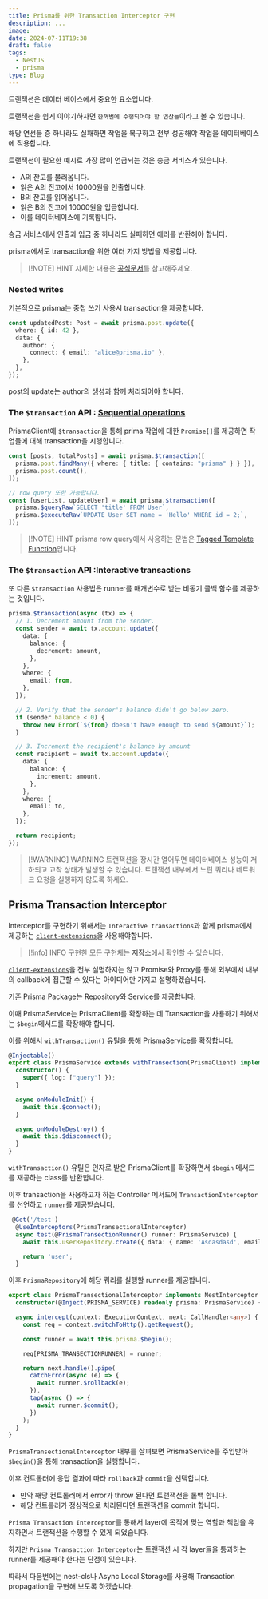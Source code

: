 ```yaml
---
title: Prisma를 위한 Transaction Interceptor 구현
description: ...
image:
date: 2024-07-11T19:38
draft: false
tags:
  - NestJS
  - prisma
type: Blog
---
```


트랜잭션은 데이터 베이스에서 중요한 요소입니다.

트랜잭션을 쉽게 이야기하자면 `한꺼번에 수행되어야 할 연산들`이라고 볼 수 있습니다.

해당 연선들 중 하나라도 실패하면 작업을 복구하고 전부 성공해야 작업을 데이터베이스에 적용합니다.

트랜잭션이 필요한 예시로 가장 많이 언급되는 것은 송금 서비스가 있습니다.

- A의 잔고를 불러옵니다.
- 읽은 A의 잔고에서 10000원을 인출합니다.
- B의 잔고를 읽어옵니다.
- 읽은 B의 잔고에 10000원을 입금합니다.
- 이를 데이터베이스에 기록합니다.

송금 서비스에서 인출과 입금 중 하나라도 실패하면 에러를 반환해야 합니다.

prisma에서도 transaction을 위한 여러 가지 방법을 제공합니다.

> [!NOTE] HINT
> 자세한 내용은 [공식문서](https://www.prisma.io/docs/orm/prisma-client/queries/transactions)를 참고해주세요.

### Nested writes

기본적으로 prisma는 중첩 쓰기 사용시 transaction을 제공합니다.

```ts
const updatedPost: Post = await prisma.post.update({
  where: { id: 42 },
  data: {
    author: {
      connect: { email: "alice@prisma.io" },
    },
  },
});
```

post의 update는 author의 생성과 함께 처리되어야 합니다.

### The `$transaction` API : [Sequential operations](https://www.prisma.io/docs/orm/prisma-client/queries/transactions#sequential-prisma-client-operations)

PrismaClient에 `$transaction`을 통해 prima 작업에 대한 `Promise[]`를 제공하면 작업들에 대해 transaction을 시행합니다.

```ts
const [posts, totalPosts] = await prisma.$transaction([
  prisma.post.findMany({ where: { title: { contains: "prisma" } } }),
  prisma.post.count(),
]);

// row query 또한 가능합니다.
const [userList, updateUser] = await prisma.$transaction([
  prisma.$queryRaw`SELECT 'title' FROM User`,
  prisma.$executeRaw`UPDATE User SET name = 'Hello' WHERE id = 2;`,
]);
```

> [!NOTE] HINT
> prisma row query에서 사용하는 문법은 [Tagged Template Function](https://blog.ateals.me/posts/docs/jsts/Tagged%20Template%20Literal)입니다.

### The `$transaction` API :Interactive transactions

또 다른 `$transaction` 사용법은 runner를 매개변수로 받는 비동기 콜백 함수를 제공하는 것입니다.

```ts
prisma.$transaction(async (tx) => {
  // 1. Decrement amount from the sender.
  const sender = await tx.account.update({
    data: {
      balance: {
        decrement: amount,
      },
    },
    where: {
      email: from,
    },
  });

  // 2. Verify that the sender's balance didn't go below zero.
  if (sender.balance < 0) {
    throw new Error(`${from} doesn't have enough to send ${amount}`);
  }

  // 3. Increment the recipient's balance by amount
  const recipient = await tx.account.update({
    data: {
      balance: {
        increment: amount,
      },
    },
    where: {
      email: to,
    },
  });

  return recipient;
});
```

> [!WARNING] WARNING
> 트랜잭션을 장시간 열어두면 데이터베이스 성능이 저하되고 교착 상태가 발생할 수 있습니다. 트랜잭션 내부에서 느린 쿼리나 네트워크 요청을 실행하지 않도록 하세요.

## Prisma Transaction Interceptor

Interceptor를 구현하기 위해서는 `Interactive transactions`과 함께 prisma에서 제공하는 [`client-extensions`](https://github.com/prisma/prisma-client-extensions/tree/main/callback-free-itx)을 사용해야합니다.

> [!info] INFO
> 구현한 모든 구현체는 [저장소](https://github.com/ATeals/nest-monorepo/tree/main/libs/prisma)에서 확인할 수 있습니다.

[`client-extensions`](https://github.com/prisma/prisma-client-extensions/tree/main/callback-free-itx)을 전부 설명하지는 않고 Promise와 Proxy를 통해 외부에서 내부의 callback에 접근할 수 있다는 아이디어만 가지고 설명하겠습니다.

기존 Prisma Package는 Repository와 Service를 제공합니다.

이때 PrismaService는 PrismaClient를 확장하는 데 Transaction을 사용하기 위해서는 `$begin`메서드를 확장해야 합니다.

이를 위해서 `withTransaction()` 유틸을 통해 PrismaService를 확장합니다.

```ts
@Injectable()
export class PrismaService extends withTransection(PrismaClient) implements OnModuleInit, OnModuleDestroy {
  constructor() {
    super({ log: ["query"] });
  }

  async onModuleInit() {
    await this.$connect();
  }

  async onModuleDestroy() {
    await this.$disconnect();
  }
}
```

`withTransaction()` 유틸은 인자로 받은 PrismaClient를 확장하면서 `$begin` 메서드를 재공하는 class를 반환합니다.

이후 transaction을 사용하고자 하는 Controller 메서드에 `TransactionInterceptor`를 선언하고 `runner`를 제공받습니다.

```ts
 @Get('/test')
  @UseInterceptors(PrismaTransectionalInterceptor)
  async test(@PrismaTransectionRunner() runner: PrismaService) {
    await this.userRepository.create({ data: { name: 'Asdasdasd', email: 'check ema asd asdasdasd il entity' } }, runner.user);

    return 'user';
  }
```

이후 `PrismaRepository`에 해당 쿼리를 실행할 runner를 제공합니다.

```ts
export class PrismaTransectionalInterceptor implements NestInterceptor {
  constructor(@Inject(PRISMA_SERVICE) readonly prisma: PrismaService) {}

  async intercept(context: ExecutionContext, next: CallHandler<any>) {
    const req = context.switchToHttp().getRequest();

    const runner = await this.prisma.$begin();

    req[PRISMA_TRANSECTIONRUNNER] = runner;

    return next.handle().pipe(
      catchError(async (e) => {
        await runner.$rollback(e);
      }),
      tap(async () => {
        await runner.$commit();
      })
    );
  }
}
```

`PrismaTransectionalInterceptor` 내부를 살펴보면 PrismaService를 주입받아 `$begin()`을 통해 transaction을 실행합니다.

이후 컨트롤러에 응답 결과에 따라 `rollback`과 `commit`을 선택합니다.

- 만약 해당 컨트롤러에서 error가 throw 된다면 트랜잭션을 롤백 합니다.
- 해당 컨트롤러가 정상적으로 처리된다면 트랜잭션을 commit 합니다.

`Prisma Transaction Interceptor`를 통해서 layer에 목적에 맞는 역할과 책임을 유지하면서 트랜잭션을 수행할 수 있게 되었습니다.

하지만 `Prisma Transaction Interceptor`는 트랜잭션 시 각 layer들을 통과하는 runner를 제공해야 한다는 단점이 있습니다.

따라서 다음번에는 nest-cls나 Async Local Storage를 사용해 Transaction propagation을 구현해 보도록 하겠습니다.
